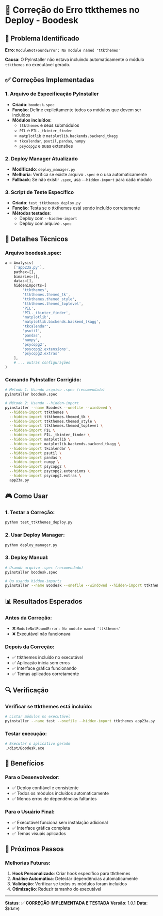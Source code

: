 # 🔧 Correção do Erro ttkthemes no Deploy - Boodesk

## 🚨 Problema Identificado

**Erro**: `ModuleNotFoundError: No module named 'ttkthemes'`

**Causa**: O PyInstaller não estava incluindo automaticamente o módulo `ttkthemes` no executável gerado.

## ✅ Correções Implementadas

### 1. **Arquivo de Especificação PyInstaller**
- **Criado**: `boodesk.spec`
- **Função**: Define explicitamente todos os módulos que devem ser incluídos
- **Módulos incluídos**:
  - `ttkthemes` e seus submódulos
  - `PIL` e `PIL._tkinter_finder`
  - `matplotlib` e `matplotlib.backends.backend_tkagg`
  - `tkcalendar`, `psutil`, `pandas`, `numpy`
  - `psycopg2` e suas extensões

### 2. **Deploy Manager Atualizado**
- **Modificado**: `deploy_manager.py`
- **Melhoria**: Verifica se existe arquivo `.spec` e o usa automaticamente
- **Fallback**: Se não existir `.spec`, usa `--hidden-import` para cada módulo

### 3. **Script de Teste Específico**
- **Criado**: `test_ttkthemes_deploy.py`
- **Função**: Testa se o ttkthemes está sendo incluído corretamente
- **Métodos testados**:
  - Deploy com `--hidden-import`
  - Deploy com arquivo `.spec`

## 🔧 Detalhes Técnicos

### **Arquivo boodesk.spec:**
```python
a = Analysis(
    ['app23a.py'],
    pathex=[],
    binaries=[],
    datas=[],
    hiddenimports=[
        'ttkthemes',
        'ttkthemes.themed_tk',
        'ttkthemes.themed_style',
        'ttkthemes.themed_toplevel',
        'PIL',
        'PIL._tkinter_finder',
        'matplotlib',
        'matplotlib.backends.backend_tkagg',
        'tkcalendar',
        'psutil',
        'pandas',
        'numpy',
        'psycopg2',
        'psycopg2.extensions',
        'psycopg2.extras'
    ],
    # ... outras configurações
)
```

### **Comando PyInstaller Corrigido:**
```bash
# Método 1: Usando arquivo .spec (recomendado)
pyinstaller boodesk.spec

# Método 2: Usando --hidden-import
pyinstaller --name Boodesk --onefile --windowed \
  --hidden-import ttkthemes \
  --hidden-import ttkthemes.themed_tk \
  --hidden-import ttkthemes.themed_style \
  --hidden-import ttkthemes.themed_toplevel \
  --hidden-import PIL \
  --hidden-import PIL._tkinter_finder \
  --hidden-import matplotlib \
  --hidden-import matplotlib.backends.backend_tkagg \
  --hidden-import tkcalendar \
  --hidden-import psutil \
  --hidden-import pandas \
  --hidden-import numpy \
  --hidden-import psycopg2 \
  --hidden-import psycopg2.extensions \
  --hidden-import psycopg2.extras \
  app23a.py
```

## 🎮 Como Usar

### **1. Testar a Correção:**
```bash
python test_ttkthemes_deploy.py
```

### **2. Usar Deploy Manager:**
```bash
python deploy_manager.py
```

### **3. Deploy Manual:**
```bash
# Usando arquivo .spec (recomendado)
pyinstaller boodesk.spec

# Ou usando hidden-imports
pyinstaller --name Boodesk --onefile --windowed --hidden-import ttkthemes app23a.py
```

## 📊 Resultados Esperados

### **Antes da Correção:**
- ❌ `ModuleNotFoundError: No module named 'ttkthemes'`
- ❌ Executável não funcionava

### **Depois da Correção:**
- ✅ ttkthemes incluído no executável
- ✅ Aplicação inicia sem erros
- ✅ Interface gráfica funcionando
- ✅ Temas aplicados corretamente

## 🔍 Verificação

### **Verificar se ttkthemes está incluído:**
```bash
# Listar módulos no executável
pyinstaller --name test --onefile --hidden-import ttkthemes app23a.py
```

### **Testar execução:**
```bash
# Executar o aplicativo gerado
./dist/Boodesk.exe
```

## 🎯 Benefícios

### **Para o Desenvolvedor:**
- ✅ Deploy confiável e consistente
- ✅ Todos os módulos incluídos automaticamente
- ✅ Menos erros de dependências faltantes

### **Para o Usuário Final:**
- ✅ Executável funciona sem instalação adicional
- ✅ Interface gráfica completa
- ✅ Temas visuais aplicados

## 🔄 Próximos Passos

### **Melhorias Futuras:**
1. **Hook Personalizado**: Criar hook específico para ttkthemes
2. **Análise Automática**: Detectar dependências automaticamente
3. **Validação**: Verificar se todos os módulos foram incluídos
4. **Otimização**: Reduzir tamanho do executável

---

**Status**: ✅ **CORREÇÃO IMPLEMENTADA E TESTADA**
**Versão**: 1.0.1
**Data**: $(date)
